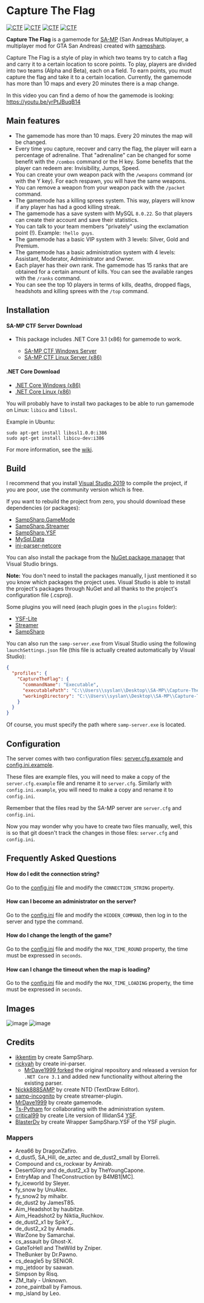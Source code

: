 # Capture The Flag
[![CTF](https://img.shields.io/badge/Capture%20The%20Flag-SA:MP-red)](https://github.com/MrDave1999/Capture-the-flag)
[![CTF](https://img.shields.io/badge/.NET%20Core-SampSharp.net-blue)](https://github.com/MrDave1999/Capture-the-flag)
[![CTF](https://img.shields.io/badge/GameMode-CSharp-yellow)](https://github.com/MrDave1999/Capture-the-flag)
[![CTF](https://img.shields.io/badge/Team%20DeathMatch-+Ranks-green)](https://github.com/MrDave1999/Capture-the-flag)

**Capture The Flag** is a gamemode for [SA-MP](https://www.sa-mp.com/) (San Andreas Multiplayer, a multiplayer mod for GTA San Andreas) created with [sampsharp](https://github.com/ikkentim/SampSharp).

Capture The Flag is a style of play in which two teams try to catch a flag and carry it to a certain location to score points.
To play, players are divided into two teams (Alpha and Beta), each on a field. To earn points, you must capture the flag and take it to a certain location.
Currently, the gamemode has more than 10 maps and every 20 minutes there is a map change.

In this video you can find a demo of how the gamemode is looking: https://youtu.be/yrPtJBuqB14

## Main features

- The gamemode has more than 10 maps. Every 20 minutes the map will be changed.
- Every time you capture, recover and carry the flag, the player will earn a percentage of adrenaline. That "adrenaline" can be changed for some benefit with the `/combos` command or the H key. Some benefits that the player can redeem are: Invisibility, Jumps, Speed.
- You can create your own weapon pack with the `/weapons` command (or with the Y key). For each respawn, you will have the same weapons.
- You can remove a weapon from your weapon pack with the `/packet` command.
- The gamemode has a killing sprees system. This way, players will know if any player has had a good killing streak.
- The gamemode has a save system with MySQL `8.0.22`. So that players can create their account and save their statistics.
- You can talk to your team members "privately" using the exclamation point (!).
  Example: `!hello guys`.
- The gamemode has a basic VIP system with 3 levels: Silver, Gold and Premium.
- The gamemode has a basic administration system with 4 levels: Assistant, Moderator, Administrator and Owner.
- Each player has their own rank. The gamemode has 15 ranks that are obtained for a certain amount of kills.
  You can see the available ranges with the `/ranks` command.
- You can see the top 10 players in terms of kills, deaths, dropped flags, headshots and killing sprees with the `/top` command.

## Installation

#### SA-MP CTF Server Download
- This package includes .NET Core 3.1 (x86) for gamemode to work.

  - [SA-MP CTF Windows Server](https://github.com/ctf-samp/Capture-The-Flag/releases/latest)
  - [SA-MP CTF Linux Server (x86)](https://github.com/ctf-samp/Capture-The-Flag/releases/latest)

#### .NET Core Download 

  - [.NET Core Windows (x86)](https://download.visualstudio.microsoft.com/download/pr/765b6839-9ee9-45f8-9aef-4bbea1aed51a/9dd5a72099788f4cc2b25b1e626f3356/dotnet-runtime-3.1.16-win-x86.exe)
  - [.NET Core Linux (x86)](https://deploy.timpotze.nl/packages/dotnet20200127.zip)

You will probably have to install two packages to be able to run gamemode on Linux: `libicu` and `libssl`.

Example in Ubuntu:
```
sudo apt-get install libssl1.0.0:i386
sudo apt-get install libicu-dev:i386
```
For more information, see the [wiki](https://github.com/ctf-samp/Capture-The-Flag/wiki).

## Build

I recommend that you install [Visual Studio 2019](https://visualstudio.microsoft.com/es/downloads/) to compile the project, if you are poor, use the community version which is free.

If you want to rebuild the project from zero, you should download these dependencies (or packages):

- [SampSharp.GameMode](https://www.nuget.org/packages/SampSharp.GameMode/0.9.1)
- [SampSharp.Streamer](https://www.nuget.org/packages/SampSharp.Streamer/0.9.0)
- [SampSharp.YSF](https://www.nuget.org/packages/SampSharp.YSF/0.1.0-beta1)
- [MySql.Data](https://www.nuget.org/packages/MySql.Data/8.0.22)
- [ini-parser-netcore](https://www.nuget.org/packages/ini-parser-netcore3.1/)

You can also install the package from the [NuGet package manager](https://www.nuget.org/downloads) that Visual Studio brings.

**Note:** You don't need to install the packages manually, I just mentioned it so you know which packages the project uses. Visual Studio is able to install the project's packages through NuGet and all thanks to the project's configuration file (.csproj).

Some plugins you will need (each plugin goes in the `plugins` folder):

- [YSF-Lite](https://gitlab.com/critical99/ysf/-/releases)
- [Streamer](https://github.com/samp-incognito/samp-streamer-plugin/releases)
- [SampSharp](https://github.com/ikkentim/SampSharp/releases)

You can also run the `samp-server.exe` from Visual Studio using the following `launchSettings.json` file (this file is actually created automatically by Visual Studio):
```json
{
  "profiles": {
    "CaptureTheFlag": {
      "commandName": "Executable",
      "executablePath": "C:\\Users\\syslan\\Desktop\\SA-MP\\Capture-The-Flag\\samp-server.exe",
      "workingDirectory": "C:\\Users\\syslan\\Desktop\\SA-MP\\Capture-The-Flag"
    }
  }
}
```
Of course, you must specify the path where `samp-server.exe` is located.

## Configuration

The server comes with two configuration files: [server.cfg.example](https://github.com/ctf-samp/Capture-The-Flag/blob/main/server.cfg.example) and [config.ini.example](https://github.com/ctf-samp/Capture-The-Flag/blob/main/scriptfiles/config.ini.example).

These files are example files, you will need to make a copy of the `server.cfg.example` file and rename it to `server.cfg`. Similarly with `config.ini.example`, you will need to make a copy and rename it to `config.ini`.

Remember that the files read by the SA-MP server are `server.cfg` and `config.ini`. 

Now you may wonder why you have to create two files manually, well, this is so that git doesn't track the changes in those files: `server.cfg` and `config.ini`.

## Frequently Asked Questions

#### How do I edit the connection string?

Go to the [config.ini](https://github.com/ctf-samp/Capture-The-Flag/blob/main/scriptfiles/config.ini.example#L9) file and modify the `CONNECTION_STRING` property.

#### How can I become an administrator on the server?

Go to the [config.ini](https://github.com/ctf-samp/Capture-The-Flag/blob/main/scriptfiles/config.ini.example#L4) file and modify the `HIDDEN_COMMAND`, then log in to the server and type the command.

#### How do I change the length of the game?

Go to the [config.ini](https://github.com/ctf-samp/Capture-The-Flag/blob/main/scriptfiles/config.ini.example#L12) file and modify the `MAX_TIME_ROUND` property, the time must be expressed in `seconds`.

#### How can I change the timeout when the map is loading?

Go to the [config.ini](https://github.com/ctf-samp/Capture-The-Flag/blob/main/scriptfiles/config.ini.example#L13) file and modify the `MAX_TIME_LOADING` property, the time must be expressed in `seconds`.

## Images
![image](https://user-images.githubusercontent.com/43916038/114632050-6d19fa80-9c83-11eb-812e-0241a288564d.png)
![image](https://user-images.githubusercontent.com/43916038/114632071-77d48f80-9c83-11eb-9ff5-61609b64289e.png)

## Credits

- [ikkentim](https://github.com/ikkentim/SampSharp) by create SampSharp.
- [rickyah](https://github.com/rickyah/ini-parser) by create ini-parser.
  - [MrDave1999 forked](https://github.com/mrdave1999/ini-parser) the original repository and released a version for `.NET Core 3.1` and added new functionality without altering the existing parser.
- [Nickk888SAMP](https://github.com/Nickk888SAMP/TextDraw-Editor) by create NTD (TextDraw Editor).
- [samp-incognito](https://github.com/samp-incognito/samp-streamer-plugin) by create streamer-plugin.
- [MrDave1999](https://github.com/MrDave1999/Capture-The-Flag) by create gamemode.
- [Ts-Pytham](https://github.com/Ts-Pytham) for collaborating with the administration system.
- [critical99](https://gitlab.com/critical99/ysf) by create Lite version of IllidanS4 [YSF](https://github.com/IllidanS4/YSF).
- [BlasterDv](https://github.com/BlasterDv/SampSharp-YSF) by create Wrapper SampSharp.YSF of the YSF plugin.

### Mappers

- Area66 by DragonZafiro.
- d_dust5, SA_Hill, de_aztec and de_dust2_small by Elorreli.
- Compound and cs_rockwar by Amirab. 
- DesertGlory and de_dust2_x3 by TheYoungCapone.
- EntryMap and TheConstruction by B4MB1[MC].
- fy_iceworld by Sleyer.
- fy_snow by UnuAlex.
- fy_snow2 by mihaibr.
- de_dust2 by JamesT85.
- Aim_Headshot by haubitze.
- Aim_Headshot2 by Niktia_Ruchkov.
- de_dust2_x1 by SpikY_.
- de_dust2_x2 by Amads.
- WarZone by Samarchai.
- cs_assault by Ghost-X.
- GateToHell and TheWild by Zniper.
- TheBunker by Dr.Pawno.
- cs_deagle5 by SENiOR.
- mp_jetdoor by saawan.
- Simpson by Risq.
- ZM_Italy - Unknown.
- zone_paintball by Famous.
- mp_island by Leo.